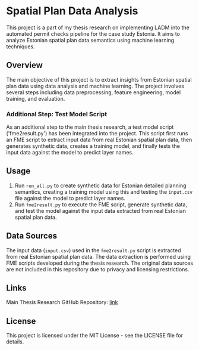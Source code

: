 # Spatial Plan Data Analysis

This project is a part of my thesis research on implementing LADM into the automated permit checks pipeline for the case study Estonia. It aims to analyze Estonian spatial plan data semantics using machine learning techniques.

## Overview

The main objective of this project is to extract insights from Estonian spatial plan data using data analysis and machine learning. The project involves several steps including data preprocessing, feature engineering, model training, and evaluation.

### Additional Step: Test Model Script

As an additional step to the main thesis research, a test model script ('fme2result.py') has been integrated into the project. This script first runs an FME script to extract input data from real Estonian spatial plan data, then generates synthetic data, creates a training model, and finally tests the input data against the model to predict layer names.

## Usage

1. Run `run_all.py` to create synthetic data for Estonian detailed planning semantics, creating a training model using this and testing the `input.csv` file against the model to predict layer names.
2. Run `fme2result.py` to execute the FME script, generate synthetic data, and test the model against the input data extracted from real Estonian spatial plan data.

## Data Sources

The input data (`input.csv`) used in the `fme2result.py` script is extracted from real Estonian spatial plan data. The data extraction is performed using FME scripts developed during the thesis research. The original data sources are not included in this repository due to privacy and licensing restrictions.

## Links

Main Thesis Research GitHub Repository: [link](https://github.com/simaybtm/xxx)

## License

This project is licensed under the MIT License - see the LICENSE file for details.
